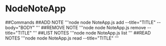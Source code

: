 # NodeNoteApp
##Commands
##ADD NOTE
'''node
node NoteApp.js add --title="TITLE" --body="BODY"
'''
##REMOVE NOTE
'''node
node NoteApp.js remove --title="TITLE"
'''
##LIST NOTES
'''node
node NoteApp.js list
'''
##READ NOTES
'''node
node NoteApp.js read --title="TITLE"
'''
